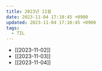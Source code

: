 ```yaml
---
title: 2023년 11월
date: 2023-11-04 17:10:45 +0900
updated: 2023-11-04 17:10:45 +0900
tags:
  - TIL
---
```


- [[2023-11-02]]
- [[2023-11-03]]
- [[2023-11-04]]